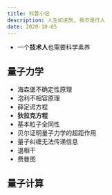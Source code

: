 ```yaml
---
title: 科普小记
description: 人生如逆旅, 我亦是行人
date: 2020-10-05
---
```


* 一个**技术人**也需要科学素养

## 量子力学

* 海森堡不确定性原理
* 泡利不相容原理
* 薛定谔方程
* **狄拉克方程**
* 基本粒子全同性
* 贝尔证明量子力学的超距作用
* 量子纠缠无法传递信息
* 退相干
* 费曼图

## 量子计算
